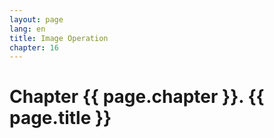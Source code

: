 ```yaml
---
layout: page
lang: en
title: Image Operation
chapter: 16
---
```


# Chapter {{ page.chapter }}. {{ page.title }}


